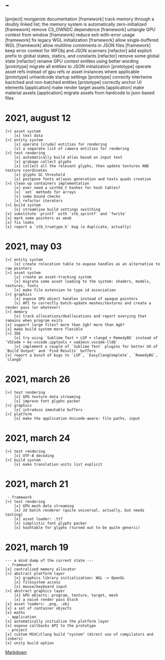 # -
[project] reorganize documentation
[framework] track memory through a doubly linked list; the memory system is automatically zero-initialized
[framework] remove CS_OWNDC dependence
[framework] untangle GPU context from window
[framework] reduce exit-with-error usage
[framework] fix legacy WGL initialization
[framework] allow single-buffered WGL
[framework] allow multiline commnents in JSON files
[framework] keep error context for WFObj and JSON scanners
[refactor] add explicit prefix to global states, statics, and constants
[refactor] remove some global state
[refactor] rename GPU context enitites using better wording
[prototype] migrate all entities to JSON initialization
[prototype] operate asset refs instead of gpu refs or asset instances where applicable
[prototype] unhardcode startup settings
[prototype] correctly intertwine bactched and non-batched entities
[prototype] correctly anchor UI elements
[application] make render target assets
[application] make material assets
[application] migrate assets from hardcode to json-based files


# 2021, august 12
```
[>] asset system
    [x] text data
[>] entity system
    [x] operate [crude] entities for rendering
    [x] a separate list of camera entities for rendering
[>] text rendering
    [x] automatically build atlas based on input text
    [x] grabage collect glyphs
    [x] collect all the relevant glyphs, then update textures AND texture coordinates
    [x] glyphs GC threshold
    [x] postpone fonts atlases generation and texts quads creation
[>] clean up containers implementation
    [x] ever need a uint64_t hashes for hash tables?
    [x] `set` methods for arrays
    [x] some bound checks
    [x] refactor iterators
[>] build system
    [x] streamline build settings switching
[x] substitute `printf` with `stb_sprintf` and `fwrite`
[x] mark some pointers as weak
[x] fix leaks
[x] report a `stb_truetype.h` bug (a duplicate, actually)
```

# 2021, may 03
```
[>] entity system
    [x] create relocation table to expose handles as an alternative to raw pointers
[>] asset system
    [x] create an asset-tracking system
    [x] migrate some asset loading to the system: shaders, models, textures, fonts
    [x] make file extension to type id association
[>] graphics
    [x] expose GPU object handles instead of opaque pointers
    [x] API to correctly batch-update meshes/textures and create a render pass (or whatever)
[>] memory
    [x] track allocations/deallocations and report everying that remains when program exits
[x] support large files? more than 2gb? more than 4gb?
[x] make build system more flexible
[>] IDE
    [x] try using `Sublime Text + LSP + clangd + RemedyBG` instead of `VSCode + ms-vscode.cpptools + vadimcn.vscode-lldb`
    [x] implement a couple of `Sublime Text` plugins for better UX of `Build Output` and `Find Results` buffers
[x] report a bunch of bugs to `LSP`, `EasyClangComplete`, `RemedyBG`, `clangd`
```

# 2021, march 26
```
[>] text rendering
    [x] GPU texture data streaming
    [x] improve font glyphs packer
[>] graphics
    [x] introduce immutable buffers
[>] platform
    [x] make the application Unicode-aware: file paths, input
```

# 2021, march 24
```
[>] text rendering
    [x] UTF-8 decoding
[>] build system
	[x] make translation units list explicit
```

# 2021, march 21
```
 - framework
[>] text rendering
    [x] GPU mesh data streaming
    [x] 2d batch renderer (quite universal, actually, but needs testing)
    [x] asset loader: .ttf
    [x] simplistic font glyphs packer
    [x] hashtable for glyphs (turned out to be quite generic)
```

# 2021, march 19
```
--- a mind dump of the current state ---
 - framework
[x] centralized memory allocator
[>] abstract platform layer
    [x] graphics library initialization: WGL -> OpenGL
    [x] filesystem access
    [x] mouse/keyboard input
[>] abstract graphics layer
    [x] GPU objects: program, texture, target, mesh
    [x] a naive render pass block
[x] asset loaders: .png, .obj
[x] a set of container objects
[x] maths
 - application
[x] automatically initialize the platform layer
[x] expose callbacks API to the prototype
 - project
[x] custom MSVC/Clang build "system" (direct use of compilators and linkers)
[x] unity build option
```

[Markdown](https://www.markdownguide.org/basic-syntax/)
